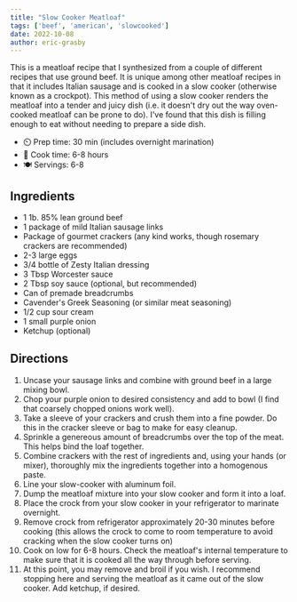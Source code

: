 ```yaml
---
title: "Slow Cooker Meatloaf"
tags: ['beef', 'american', 'slowcooked']
date: 2022-10-08
author: eric-grasby
---
```


This is a meatloaf recipe that I synthesized from a couple of different recipes that use ground beef. It is unique among other meatloaf recipes in that it includes Italian sausage and is cooked in a slow cooker (otherwise known as a crockpot).
This method of using a slow cooker renders the meatloaf into a tender and juicy dish (i.e. it doesn't dry out the way oven-cooked meatloaf can be prone to do). I've found that this dish is filling enough to eat without needing to prepare a side dish.

- ⏲️ Prep time: 30 min (includes overnight marination)
- 🍳 Cook time: 6-8 hours
- 🍽️ Servings: 6-8

## Ingredients

- 1 1b. 85% lean ground beef
- 1 package of mild Italian sausage links
- Package of gourmet crackers (any kind works, though rosemary crackers are recommended)
- 2-3 large eggs
- 3/4 bottle of Zesty Italian dressing
- 3 Tbsp Worcester sauce
- 2 Tbsp soy sauce (optional, but recommended)
- Can of premade breadcrumbs
- Cavender's Greek Seasoning (or similar meat seasoning)
- 1/2 cup sour cream
- 1 small purple onion
- Ketchup (optional)

## Directions

1. Uncase your sausage links and combine with ground beef in a large mixing bowl.
2. Chop your purple onion to desired consistency and add to bowl (I find that coarsely chopped onions work well).
3. Take a sleeve of your crackers and crush them into a fine powder. Do this in the cracker sleeve or bag to make for easy cleanup.
4. Sprinkle a genereous amount of breadcrumbs over the top of the meat. This helps bind the loaf together.
5. Combine crackers with the rest of ingredients and, using your hands (or mixer), thoroughly mix the ingredients together into a homogenous paste. 
6. Line your slow-cooker with aluminum foil.
7. Dump the meatloaf mixture into your slow cooker and form it into a loaf.
8. Place the crock from your slow cooker in your refrigerator to marinate overnight.
9. Remove crock from refrigerator approximately 20-30 minutes before cooking (this allows the crock to come to room temperature to avoid cracking when the slow cooker turns on)
10. Cook on low for 6-8 hours. Check the meatloaf's internal temperature to make sure that it is cooked all the way through before serving.
11. At this point, you may remove and broil if you wish. I recommend stopping here and serving the meatloaf as it came out of the slow cooker. Add ketchup, if desired.
